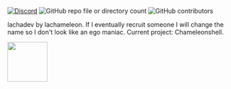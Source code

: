 [![Discord](https://img.shields.io/discord/1399004980966330388?style=flat)](https://discord.gg/C2dHwBb3k3) ![GitHub repo file or directory count](https://img.shields.io/github/directory-file-count/lachadev/chameleonshell) ![GitHub contributors](https://img.shields.io/github/contributors/lachadev/chameleonshell)

lachadev by lachameleon. If I eventually recruit someone I will change the name so I don't look like an ego maniac.
Current project: Chameleonshell.


[<img width=90 src="https://www.google.com/logos/doodles/2025/googles-27th-birthday-6753651837110886-ldrk.png">](http://google.com.au/)
